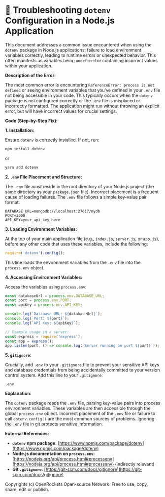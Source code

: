 # 🐞 Troubleshooting `dotenv` Configuration in a Node.js Application


This document addresses a common issue encountered when using the `dotenv` package in Node.js applications:  failure to load environment variables correctly, leading to runtime errors or unexpected behavior.  This often manifests as variables being `undefined` or containing incorrect values within your application.

**Description of the Error:**

The most common error is encountering `ReferenceError: process is not defined` or seeing environment variables that you've defined in your `.env` file not being accessible in your code. This typically occurs when the `dotenv` package is not configured correctly or the `.env` file is misplaced or incorrectly formatted.  The application might run without throwing an explicit error, but will have incorrect values for crucial settings.

**Code (Step-by-Step Fix):**


**1. Installation:**

Ensure `dotenv` is correctly installed. If not, run:

```bash
npm install dotenv
```

or

```bash
yarn add dotenv
```

**2.  `.env` File Placement and Structure:**

The `.env` file *must* reside in the root directory of your Node.js project (the same directory as your `package.json` file).  Incorrect placement is a frequent cause of loading failures. The `.env` file follows a simple key-value pair format:

```env
DATABASE_URL=mongodb://localhost:27017/mydb
PORT=3000
API_KEY=your_api_key_here
```

**3. Loading Environment Variables:**

At the top of your main application file (e.g., `index.js`, `server.js`, or `app.js`), before any other code that uses these variables,  include the following:

```javascript
require('dotenv').config();
```

This line loads the environment variables from the `.env` file into the `process.env` object.


**4. Accessing Environment Variables:**

Access the variables using `process.env`:

```javascript
const databaseUrl = process.env.DATABASE_URL;
const port = process.env.PORT;
const apiKey = process.env.API_KEY;

console.log(`Database URL: ${databaseUrl}`);
console.log(`Port: ${port}`);
console.log(`API Key: ${apiKey}`);

// Example usage in a server:
const express = require('express');
const app = express();
app.listen(port, () => console.log(`Server running on port ${port}`));

```

**5.  `gitignore`:**

Crucially, add `.env` to your `.gitignore` file to prevent your sensitive API keys and database credentials from being accidentally committed to your version control system.  Add this line to your `.gitignore`:

```
.env
```


**Explanation:**

The `dotenv` package reads the `.env` file, parsing key-value pairs into process environment variables.  These variables are then accessible through the global `process.env` object.  Incorrect placement of the `.env` file or failure to call `dotenv.config()` are the most common sources of problems.  Ignoring the `.env` file in git protects sensitive information.

**External References:**

* **`dotenv` npm package:** [https://www.npmjs.com/package/dotenv](https://www.npmjs.com/package/dotenv)
* **Node.js documentation on `process.env`:** [https://nodejs.org/api/process.html#processenv](https://nodejs.org/api/process.html#processenv) (indirectly relevant)
* **Git `.gitignore`:** [https://git-scm.com/docs/gitignore](https://git-scm.com/docs/gitignore)


Copyrights (c) OpenRockets Open-source Network. Free to use, copy, share, edit or publish.

